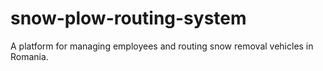 # snow-plow-routing-system
A platform for managing employees and routing snow removal vehicles in Romania.
